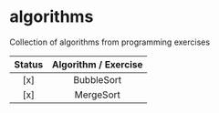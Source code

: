 # algorithms
Collection of algorithms from programming exercises




| Status  | Algorithm / Exercise                  |
|:-------:|:-------------------------------------:|
|   [x]   | BubbleSort                            |
|   [x]   | MergeSort                             |